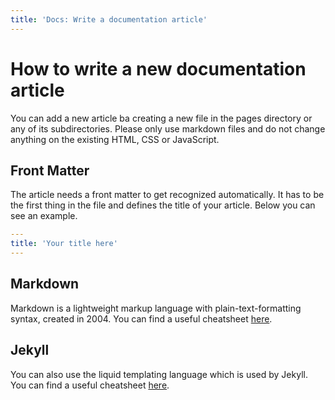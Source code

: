 ```yaml
---
title: 'Docs: Write a documentation article'
---
```

# How to write a new documentation article

You can add a new article ba creating a new file in the pages directory or any of its subdirectories.
Please only use markdown files and do not change anything on the existing HTML, CSS or JavaScript.

## Front Matter

The article needs a front matter to get recognized automatically.
It has to be the first thing in the file and defines the title of your article.
Below you can see an example.
```yaml
---
title: 'Your title here'
---
```

## Markdown

Markdown is a lightweight markup language with plain-text-formatting syntax, created in 2004.
You can find a useful cheatsheet [here](https://github.com/adam-p/markdown-here/wiki/Markdown-Cheatsheet).

## Jekyll

You can also use the liquid templating language which is used by Jekyll.
You can find a useful cheatsheet [here](https://shopify.github.io/liquid/).
